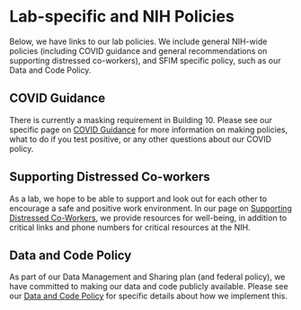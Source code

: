 # Lab-specific and NIH Policies

Below, we have links to our lab policies. We include general NIH-wide policies (including COVID guidance and general recommendations on supporting distressed co-workers), and SFIM specific policy, such as our Data and Code Policy.

## COVID Guidance

There is currently a masking requirement in Building 10. Please see our specific page on [COVID Guidance][covid_guidance] for more information on making policies, what to do if you test positive, or any other questions about our COVID policy.

## Supporting Distressed Co-workers

As a lab, we hope to be able to support and look out for each other to encourage a safe and positive work environment. In our page on [Supporting Distressed Co-Workers][supporting_coworkers], we provide resources for well-being, in addition to critical links and phone numbers for critical resources at the NIH.

## Data and Code Policy

As part of our Data Management and Sharing plan (and federal policy), we have committed to making our data and code publicly available. Please see our [Data and Code Policy][data_code_policy] for specific details about how we implement this.

[covid_guidance]: <CovidGuidance.md>
[supporting_coworkers]: <SupportingDistressedCoworkers.md>
[data_code_policy]: <data_code_policy.md>
